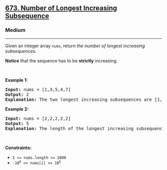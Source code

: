 <h2><a href="https://leetcode.com/problems/number-of-longest-increasing-subsequence/">673. Number of Longest Increasing Subsequence</a></h2><h3>Medium</h3><hr><div style="user-select: auto;"><p style="user-select: auto;">Given an integer array&nbsp;<code style="user-select: auto;">nums</code>, return <em style="user-select: auto;">the number of longest increasing subsequences.</em></p>

<p style="user-select: auto;"><strong style="user-select: auto;">Notice</strong> that the sequence has to be <strong style="user-select: auto;">strictly</strong> increasing.</p>

<p style="user-select: auto;">&nbsp;</p>
<p style="user-select: auto;"><strong class="example" style="user-select: auto;">Example 1:</strong></p>

<pre style="user-select: auto;"><strong style="user-select: auto;">Input:</strong> nums = [1,3,5,4,7]
<strong style="user-select: auto;">Output:</strong> 2
<strong style="user-select: auto;">Explanation:</strong> The two longest increasing subsequences are [1, 3, 4, 7] and [1, 3, 5, 7].
</pre>

<p style="user-select: auto;"><strong class="example" style="user-select: auto;">Example 2:</strong></p>

<pre style="user-select: auto;"><strong style="user-select: auto;">Input:</strong> nums = [2,2,2,2,2]
<strong style="user-select: auto;">Output:</strong> 5
<strong style="user-select: auto;">Explanation:</strong> The length of the longest increasing subsequence is 1, and there are 5 increasing subsequences of length 1, so output 5.
</pre>

<p style="user-select: auto;">&nbsp;</p>
<p style="user-select: auto;"><strong style="user-select: auto;">Constraints:</strong></p>

<ul style="user-select: auto;">
	<li style="user-select: auto;"><code style="user-select: auto;">1 &lt;= nums.length &lt;= 2000</code></li>
	<li style="user-select: auto;"><code style="user-select: auto;">-10<sup style="user-select: auto;">6</sup> &lt;= nums[i] &lt;= 10<sup style="user-select: auto;">6</sup></code></li>
</ul>
</div>